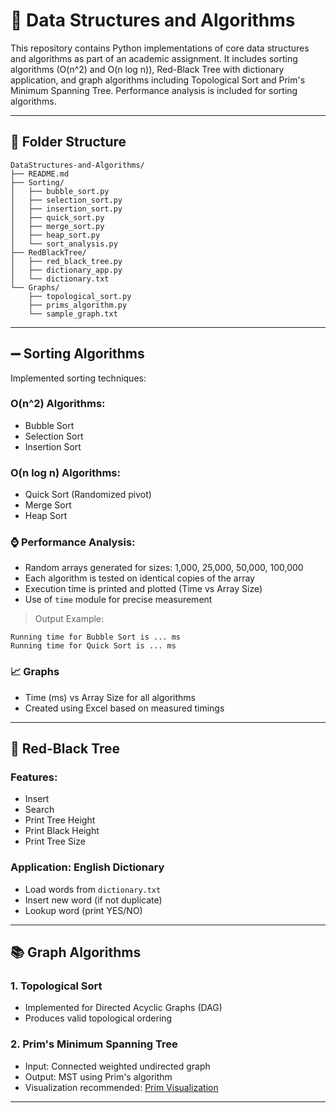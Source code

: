 # 📘 Data Structures and Algorithms

This repository contains Python implementations of core data structures and algorithms as part of an academic assignment. It includes sorting algorithms (O(n^2) and O(n log n)), Red-Black Tree with dictionary application, and graph algorithms including Topological Sort and Prim's Minimum Spanning Tree. Performance analysis is included for sorting algorithms.

---

## 📁 Folder Structure

```
DataStructures-and-Algorithms/
├── README.md
├── Sorting/
│   ├── bubble_sort.py
│   ├── selection_sort.py
│   ├── insertion_sort.py
│   ├── quick_sort.py
│   ├── merge_sort.py
│   ├── heap_sort.py
│   └── sort_analysis.py
├── RedBlackTree/
│   ├── red_black_tree.py
│   ├── dictionary_app.py
│   └── dictionary.txt
└── Graphs/
    ├── topological_sort.py
    ├── prims_algorithm.py
    └── sample_graph.txt

```

---

## ➖ Sorting Algorithms

Implemented sorting techniques:

### O(n^2) Algorithms:

* Bubble Sort
* Selection Sort
* Insertion Sort

### O(n log n) Algorithms:

* Quick Sort (Randomized pivot)
* Merge Sort
* Heap Sort

### ⌚ Performance Analysis:

* Random arrays generated for sizes: 1,000, 25,000, 50,000, 100,000
* Each algorithm is tested on identical copies of the array
* Execution time is printed and plotted (Time vs Array Size)
* Use of `time` module for precise measurement

> Output Example:

```
Running time for Bubble Sort is ... ms
Running time for Quick Sort is ... ms
```

### 📈 Graphs

* Time (ms) vs Array Size for all algorithms
* Created using Excel based on measured timings

---

## 🌳 Red-Black Tree

### Features:

* Insert
* Search
* Print Tree Height
* Print Black Height
* Print Tree Size

### Application: English Dictionary

* Load words from `dictionary.txt`
* Insert new word (if not duplicate)
* Lookup word (print YES/NO)

---

## 📚 Graph Algorithms

### 1. Topological Sort

* Implemented for Directed Acyclic Graphs (DAG)
* Produces valid topological ordering

### 2. Prim's Minimum Spanning Tree

* Input: Connected weighted undirected graph
* Output: MST using Prim's algorithm
* Visualization recommended: [Prim Visualization](https://www.cs.usfca.edu/~galles/visualization/Prim.html)

---

